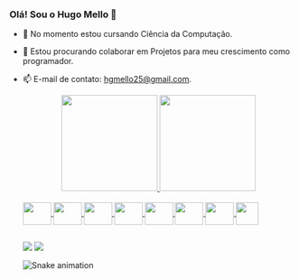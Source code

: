 ### Olá! Sou o Hugo Mello 👋

- 🌱 No momento estou cursando Ciência da Computação.
- 👯 Estou procurando colaborar em Projetos para meu crescimento como programador. 
- 📫 E-mail de contato: hgmello25@gmail.com.

  <div align="center">
    <a href="https://github.com/hugohvm25">
    <img loading="lazy" height="170em" src="https://github-readme-stats.vercel.app/api?username=hugohvm25&show_icons=true&theme=dracula&include_all_commits=true&count_private=true"/>
    <img loading="lazy" height="170em" src="https://github-readme-stats.vercel.app/api/top-langs/?username=hugohvm25&layout=compact&langs_count=7&theme=dracula"/>
  </div>

  
  
  <div style="display: inline_block"><br>    
    <img align="center" height="40" width="50" src="https://cdn.jsdelivr.net/gh/devicons/devicon@latest/icons/python/python-original.svg" />    
    <img align="center" height="40" width="50" src="https://cdn.jsdelivr.net/gh/devicons/devicon@latest/icons/go/go-original-wordmark.svg" />
    <img align="center" height="40" width="50" src="https://cdn.jsdelivr.net/gh/devicons/devicon@latest/icons/mysql/mysql-original-wordmark.svg" />
    <img align="center" height="40" width="50" src="https://cdn.jsdelivr.net/gh/devicons/devicon@latest/icons/postgresql/postgresql-plain.svg" /> 
    <img align="center" height="40" width="50" src="https://cdn.jsdelivr.net/gh/devicons/devicon@latest/icons/git/git-plain.svg" />
    <img align="center" height="40" width="50" src="https://cdn.jsdelivr.net/gh/devicons/devicon@latest/icons/vscode/vscode-original.svg" /> 
    <img align="center" height="40" width="50" src="https://cdn.jsdelivr.net/gh/devicons/devicon@latest/icons/bootstrap/bootstrap-original.svg" />       
    <img align="center" height="40" src="https://cdn.jsdelivr.net/gh/devicons/devicon@latest/icons/docker/docker-original.svg" />
            
  </div>

  ##
  <div>  
  
    <a href = "mailto:hgmello25@gmail.com"><img src="https://img.shields.io/badge/-Gmail-%23333?style=for-the-badge&logo=gmail&logoColor=white" target="_blank"></a>
    <a href="https://www.linkedin.com/in/hugo-verissimo-de-mello/" target="_blank"><img src="https://img.shields.io/badge/-LinkedIn-%230077B5?style=for-the-badge&logo=linkedin&logoColor=white" target="_blank"></a> 

    ![Snake animation](https://github.com/hugohvm25/hugohvm25/blob/output/github-contribution-grid-snake.svg)
  
  </div>



  


 
